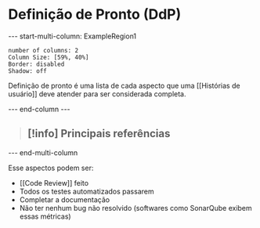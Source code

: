# Definição de Pronto (DdP)

--- start-multi-column: ExampleRegion1  
```column-settings  
number of columns: 2
Column Size: [59%, 40%]
Border: disabled
Shadow: off
```

Definição de pronto é uma lista de cada aspecto que uma [[Histórias de usuário]] deve atender para ser considerada completa.

--- end-column ---

> [!info] Principais referências
> - 

--- end-multi-column

Esse aspectos podem ser:

- [[Code Review]] feito
- Todos os testes automatizados passarem
- Completar a documentação
- Não ter nenhum bug não resolvido (softwares como SonarQube exibem essas métricas)